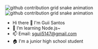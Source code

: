 ![github contribution grid snake animation](https://github.com/xiaoleGun/xiaoleGun/raw/snake/github-contribution-grid-snake-dark.svg#gh-dark-mode-only)![github contribution grid snake animation](https://github.com/xiaoleGun/xiaoleGun/raw/snake/github-contribution-grid-snake.svg#gh-light-mode-only)



-  Hi there 👋 I'm Guii Santos
- 🌱 I’m learning Node.js~
- 📫 Email: sguii5147@gmail.com
- 🏠 I'm a junior high school student 
